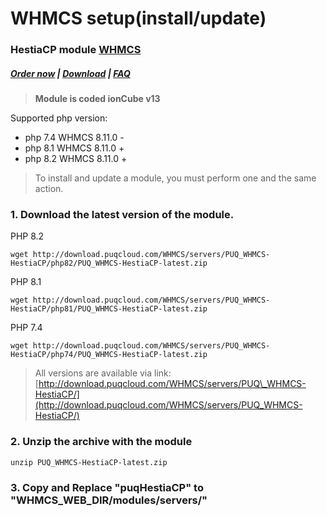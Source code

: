 # WHMCS setup(install/update)

### HestiaCP module **[WHMCS](https://puqcloud.com/link.php?id=77)**

#####  [Order now](https://puqcloud.com/whmcs-module-hestiacp.php) | [Download](https://download.puqcloud.com/WHMCS/servers/PUQ_WHMCS-HestiaCP/) | [FAQ](https://faq.puqcloud.com/)

>**Module is coded ionCube v13**

Supported php version:

- php 7.4 WHMCS 8.11.0 -
- php 8.1 WHMCS 8.11.0 +
- php 8.2 WHMCS 8.11.0 +

>To install and update a module, you must perform one and the same action.

### 1. Download the latest version of the module.

PHP 8.2

```
wget http://download.puqcloud.com/WHMCS/servers/PUQ_WHMCS-HestiaCP/php82/PUQ_WHMCS-HestiaCP-latest.zip
```

PHP 8.1

```
wget http://download.puqcloud.com/WHMCS/servers/PUQ_WHMCS-HestiaCP/php81/PUQ_WHMCS-HestiaCP-latest.zip
```

PHP 7.4

```
wget http://download.puqcloud.com/WHMCS/servers/PUQ_WHMCS-HestiaCP/php74/PUQ_WHMCS-HestiaCP-latest.zip
```

>All versions are available via link: [http://download.puqcloud.com/WHMCS/servers/PUQ\_WHMCS-HestiaCP/](http://download.puqcloud.com/WHMCS/servers/PUQ_WHMCS-HestiaCP/)

### 2. Unzip the archive with the module

```
unzip PUQ_WHMCS-HestiaCP-latest.zip
```

### 3. Copy and Replace "puqHestiaCP" to "WHMCS\_WEB\_DIR/modules/servers/"
